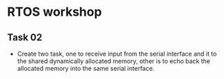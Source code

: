 # RTOS workshop

## Task 02

- Create two task, one to receive input from the serial interface and it to the
  shared dynamically allocated memory, other is to echo back the allocated
  memory into the same serial interface.
